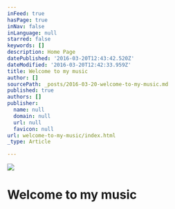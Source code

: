 ```yaml
---
inFeed: true
hasPage: true
inNav: false
inLanguage: null
starred: false
keywords: []
description: Home Page
datePublished: '2016-03-20T12:43:42.520Z'
dateModified: '2016-03-20T12:42:33.959Z'
title: Welcome to my music
author: []
sourcePath: _posts/2016-03-20-welcome-to-my-music.md
published: true
authors: []
publisher:
  name: null
  domain: null
  url: null
  favicon: null
url: welcome-to-my-music/index.html
_type: Article

---
```

![](https://s3-us-west-2.amazonaws.com/the-grid-img/p/d63739449bef38a1b1ba052ce78eabc094f4ed9c.jpg)

# Welcome to my music